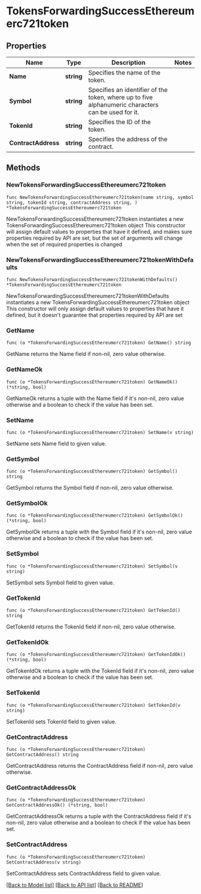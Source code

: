 # TokensForwardingSuccessEthereumerc721token

## Properties

Name | Type | Description | Notes
------------ | ------------- | ------------- | -------------
**Name** | **string** | Specifies the name of the token. | 
**Symbol** | **string** | Specifies an identifier of the token, where up to five alphanumeric characters can be used for it. | 
**TokenId** | **string** | Specifies the ID of the token. | 
**ContractAddress** | **string** | Specifies the address of the contract. | 

## Methods

### NewTokensForwardingSuccessEthereumerc721token

`func NewTokensForwardingSuccessEthereumerc721token(name string, symbol string, tokenId string, contractAddress string, ) *TokensForwardingSuccessEthereumerc721token`

NewTokensForwardingSuccessEthereumerc721token instantiates a new TokensForwardingSuccessEthereumerc721token object
This constructor will assign default values to properties that have it defined,
and makes sure properties required by API are set, but the set of arguments
will change when the set of required properties is changed

### NewTokensForwardingSuccessEthereumerc721tokenWithDefaults

`func NewTokensForwardingSuccessEthereumerc721tokenWithDefaults() *TokensForwardingSuccessEthereumerc721token`

NewTokensForwardingSuccessEthereumerc721tokenWithDefaults instantiates a new TokensForwardingSuccessEthereumerc721token object
This constructor will only assign default values to properties that have it defined,
but it doesn't guarantee that properties required by API are set

### GetName

`func (o *TokensForwardingSuccessEthereumerc721token) GetName() string`

GetName returns the Name field if non-nil, zero value otherwise.

### GetNameOk

`func (o *TokensForwardingSuccessEthereumerc721token) GetNameOk() (*string, bool)`

GetNameOk returns a tuple with the Name field if it's non-nil, zero value otherwise
and a boolean to check if the value has been set.

### SetName

`func (o *TokensForwardingSuccessEthereumerc721token) SetName(v string)`

SetName sets Name field to given value.


### GetSymbol

`func (o *TokensForwardingSuccessEthereumerc721token) GetSymbol() string`

GetSymbol returns the Symbol field if non-nil, zero value otherwise.

### GetSymbolOk

`func (o *TokensForwardingSuccessEthereumerc721token) GetSymbolOk() (*string, bool)`

GetSymbolOk returns a tuple with the Symbol field if it's non-nil, zero value otherwise
and a boolean to check if the value has been set.

### SetSymbol

`func (o *TokensForwardingSuccessEthereumerc721token) SetSymbol(v string)`

SetSymbol sets Symbol field to given value.


### GetTokenId

`func (o *TokensForwardingSuccessEthereumerc721token) GetTokenId() string`

GetTokenId returns the TokenId field if non-nil, zero value otherwise.

### GetTokenIdOk

`func (o *TokensForwardingSuccessEthereumerc721token) GetTokenIdOk() (*string, bool)`

GetTokenIdOk returns a tuple with the TokenId field if it's non-nil, zero value otherwise
and a boolean to check if the value has been set.

### SetTokenId

`func (o *TokensForwardingSuccessEthereumerc721token) SetTokenId(v string)`

SetTokenId sets TokenId field to given value.


### GetContractAddress

`func (o *TokensForwardingSuccessEthereumerc721token) GetContractAddress() string`

GetContractAddress returns the ContractAddress field if non-nil, zero value otherwise.

### GetContractAddressOk

`func (o *TokensForwardingSuccessEthereumerc721token) GetContractAddressOk() (*string, bool)`

GetContractAddressOk returns a tuple with the ContractAddress field if it's non-nil, zero value otherwise
and a boolean to check if the value has been set.

### SetContractAddress

`func (o *TokensForwardingSuccessEthereumerc721token) SetContractAddress(v string)`

SetContractAddress sets ContractAddress field to given value.



[[Back to Model list]](../README.md#documentation-for-models) [[Back to API list]](../README.md#documentation-for-api-endpoints) [[Back to README]](../README.md)


